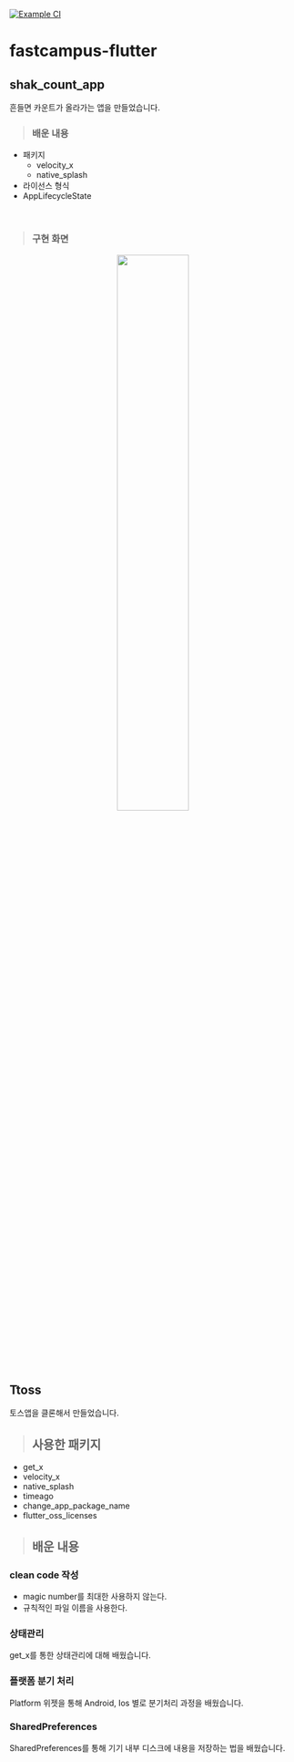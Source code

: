 [![Example CI](https://github.com/DainoJung/fastcampus-flutter/actions/workflows/ci.yml/badge.svg)](https://github.com/DainoJung/fastcampus-flutter/actions/workflows/ci.yml)

# fastcampus-flutter

## shak_count_app
흔들면 카운트가 올라가는 앱을 만들었습니다.
<br>
>### 배운 내용
- 패키지
  - velocity_x
  - native_splash
- 라이선스 형식
- AppLifecycleState
<br>

>### 구현 화면
<div align="center">
  <img width="50%" src="https://github.com/DainoJung/fastcampus-flutter/assets/117745618/36d2d690-94df-4508-beaf-081f7e32d5e9"/>
</div>

## Ttoss
토스앱을 클론해서 만들었습니다.
<br>

>## 사용한 패키지
- get_x
- velocity_x
- native_splash
- timeago
- change_app_package_name
- flutter_oss_licenses

>## 배운 내용

### clean code 작성
- magic number를 최대한 사용하지 않는다.
- 규칙적인 파일 이름을 사용한다.

### 상태관리
get_x를 통한 상태관리에 대해 배웠습니다.
<br>

### 플랫폼 분기 처리
Platform 위젯을 통해 Android, Ios 별로 분기처리 과정을 배웠습니다.

### SharedPreferences
SharedPreferences를 통해 기기 내부 디스크에 내용을 저장하는 법을 배웠습니다.

  
